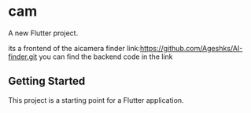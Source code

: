 # cam

A new Flutter project.

its a frontend of the aicamera finder link:https://github.com/Ageshks/AI-finder.git
you can find the backend code in the link

## Getting Started

This project is a starting point for a Flutter application.


